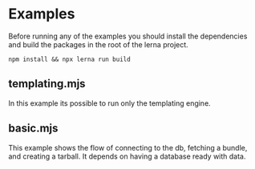 # Examples

Before running any of the examples you should install the dependencies and build the packages in the root of the lerna project.

```
npm install && npx lerna run build
```

## templating.mjs

In this example its possible to run only the templating engine.

## basic.mjs

This example shows the flow of connecting to the db, fetching a bundle, and creating a tarball.
It depends on having a database ready with data.
